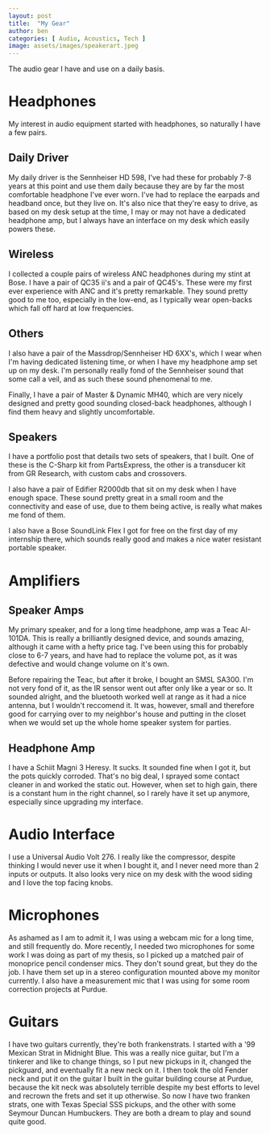 ```yaml
---
layout: post
title:  "My Gear"
author: ben
categories: [ Audio, Acoustics, Tech ]
image: assets/images/speakerart.jpeg
---
```


The audio gear I have and use on a daily basis.

# Headphones

My interest in audio equipment started with headphones, so naturally I have a few pairs.

## Daily Driver
My daily driver is the Sennheiser HD 598, I've had these for probably 7-8 years at this point and use them daily because they are by far the most comfortable headphone I've ever worn. I've had to replace the earpads and headband once, but they live on. It's also nice that they're easy to drive, as based on my desk setup at the time, I may or may not have a dedicated headphone amp, but I always have an interface on my desk which easily powers these.

## Wireless
I collected a couple pairs of wireless ANC headphones during my stint at Bose. I have a pair of QC35 ii's and a pair of QC45's. These were my first ever experience with ANC and it's pretty remarkable. They sound pretty good to me too, especially in the low-end, as I typically wear open-backs which fall off hard at low frequencies.

## Others
I also have a pair of the Massdrop/Sennheiser HD 6XX's, which I wear when I'm having dedicated listening time, or when I have my headphone amp set up on my desk. I'm personally really fond of the Sennheiser sound that some call a veil, and as such these sound phenomenal to me.

Finally, I have a pair of Master & Dynamic MH40, which are very nicely designed and pretty good sounding closed-back headphones, although I find them heavy and slightly uncomfortable.

## Speakers
I have a portfolio post that details two sets of speakers, that I built. One of these is the C-Sharp kit from PartsExpress, the other is a transducer kit from GR Research, with custom cabs and crossovers. 

I also have a pair of Edifier R2000db that sit on my desk when I have enough space. These sound pretty great in a small room and the connectivity and ease of use, due to them being active, is really what makes me fond of them.

I also have a Bose SoundLink Flex I got for free on the first day of my internship there, which sounds really good and makes a nice water resistant portable speaker.

# Amplifiers

## Speaker Amps
My primary speaker, and for a long time headphone, amp was a Teac AI-101DA. This is really a brilliantly designed device, and sounds amazing, although it came with a hefty price tag. I've been using this for probably close to 6-7 years, and have had to replace the volume pot, as it was defective and would change volume on it's own.

Before repairing the Teac, but after it broke, I bought an SMSL SA300. I'm not very fond of it, as the IR sensor went out after only like a year or so. It sounded alright, and the bluetooth worked well at range as it had a nice antenna, but I wouldn't reccomend it. It was, however, small and therefore good for carrying over to my neighbor's house and putting in the closet when we would set up the whole home speaker system for parties.

## Headphone Amp
I have a Schiit Magni 3 Heresy. It sucks. It sounded fine when I got it, but the pots quickly corroded. That's no big deal, I sprayed some contact cleaner in and worked the static out. However, when set to high gain, there is a constant hum in the right channel, so I rarely have it set up anymore, especially since upgrading my interface.

# Audio Interface
I use a Universal Audio Volt 276. I really like the compressor, despite thinking I would never use it when I bought it, and I never need more than 2 inputs or outputs. It also looks very nice on my desk with the wood siding and I love the top facing knobs.

# Microphones
As ashamed as I am to admit it, I was using a webcam mic for a long time, and still frequently do. More recently, I needed two microphones for some work I was doing as part of my thesis, so I picked up a matched pair of monoprice pencil condenser mics. They don't sound great, but they do the job. I have them set up in a stereo configuration mounted above my monitor currently. I also have a measurement mic that I was using for some room correction projects at Purdue.

# Guitars
I have two guitars currently, they're both frankenstrats. I started with a '99 Mexican Strat in Midnight Blue. This was a really nice guitar, but I'm a tinkerer and like to change things, so I put new pickups in it, changed the pickguard, and eventually fit a new neck on it. I then took the old Fender neck and put it on the guitar I built in the guitar building course at Purdue, because the kit neck was absolutely terrible despite my best efforts to level and recrown the frets and set it up otherwise. So now I have two franken strats, one with Texas Special SSS pickups, and the other with some Seymour Duncan Humbuckers. They are both a dream to play and sound quite good.